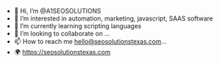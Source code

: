 - 👋 Hi, I’m @A1SEOSOLUTIONS
- 👀 I’m interested in automation, marketing, javascript, SAAS software
- 🌱 I’m currently learning scripting languages
- 💞️ I’m looking to collaborate on ...
- 📫 How to reach me hello@seosolutionstexas.com...
- 🌍 https://seosolutionstexas.com

<!---
A1SEOSOLUTIONS/A1SEOSOLUTIONS is a ✨ special ✨ repository because its `README.md` (this file) appears on your GitHub profile.
You can click the Preview link to take a look at your changes.
--->
